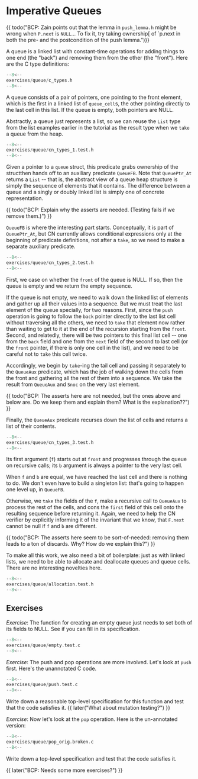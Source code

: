 # Imperative Queues

{{ todo("BCP: Zain points out that the lemma in `push_lemma.h` might
be wrong when `P.next` is `NULL`...  To fix it, try taking ownership[
of `p.next in both the pre- and the postcondition of the push lemma.")}}

A queue is a linked list with constant-time operations for adding
things to one end (the "back") and removing them from the other (the
"front"). Here are the C type definitions:

```c title="exercises/queue/c_types.h"
--8<--
exercises/queue/c_types.h
--8<--
```

A queue consists of a pair of pointers, one pointing to the front
element, which is the first in a linked list of `queue_cell`s,
the other pointing directly to the last cell in this list. If the
queue is empty, both pointers are NULL.

Abstractly, a queue just represents a list, so we can reuse the `List`
type from the list examples earlier in the tutorial as the result type
when we `take` a queue from the heap.

```c title="exercises/queue/cn_types_1.test.h"
--8<--
exercises/queue/cn_types_1.test.h
--8<--
```

Given a pointer to a `queue` struct, this predicate grabs ownership
of the structthen hands off to an
auxiliary predicate `QueueFB`. Note that `QueuePtr_At` returns a
`List` -- that is, the abstract view of a queue heap structure is
simply the sequence of elements that it contains. The difference
between a queue and a singly or doubly linked list is simply one of
concrete representation.

{{ todo("BCP: Explain why the asserts are needed.  (Testing fails if
we remove them.)") }}

`QueueFB` is where the interesting part starts. Conceptually,
it is part of `QueuePtr_At`, but CN currently allows
conditional expressions only at the beginning of predicate
definitions, not after a `take`, so we need to make a separate
auxiliary predicate.

```c title="exercises/queue/cn_types_2.test.h"
--8<--
exercises/queue/cn_types_2.test.h
--8<--
```

First, we case on whether the `front` of the queue is NULL. If so,
then the queue is empty and we return the empty sequence.

If the queue is not empty, we need to walk down the linked list of
elements and gather up all their values into a sequence. But we must
treat the last element of the queue specially, for two reasons.
First, since the `push` operation is going to follow the `back`
pointer directly to the last list cell without traversing all the
others, we need to `take` that element now rather than waiting to
get to it at the end of the recursion starting from the `front`.
Second, and relatedly, there will be two pointers to this final list
cell -- one from the `back` field and one from the `next` field of
the second to last cell (or the `front` pointer, if there is only
one cell in the list), and we need to be careful not to `take` this
cell twice.

Accordingly, we begin by `take`-ing the tail cell and passing it
separately to the `QueueAux` predicate, which has the job of
walking down the cells from the front and gathering all the rest of
them into a sequence. We take the result from `QueueAux` and
`Snoc` on the very last element.

{{ todo("BCP: The asserts here are not needed, but the ones above and
below are.  Do we keep them and explain them?  What is the
explanation??") }}

Finally, the `QueueAux` predicate recurses down the list of
cells and returns a list of their contents.

```c title="exercises/queue/cn_types_3.test.h"
--8<--
exercises/queue/cn_types_3.test.h
--8<--
```

Its first argument (`f`) starts out at `front` and progresses
through the queue on recursive calls; its `b` argument is always a
pointer to the very last cell.

When `f` and `b` are equal, we have reached the last cell and
there is nothing to do. We don't even have to build a singleton
list: that's going to happen one level up, in `QueueFB`.

Otherwise, we `take` the fields of the `f`, make a recursive
call to `QueueAux` to process the rest of the cells, and cons the
`first` field of this cell onto the resulting sequence before
returning it. Again, we need to help the CN verifier by explicitly
informing it of the invariant that we know, that `F.next` cannot be
null if `f` and `b` are different.

{{ todo("BCP: The asserts here seem to be sort-of-needed: removing
them leads to a ton of discards.  Why?  How do we explain this?") }}

To make all this work, we also need a bit of boilerplate: just as with
linked lists, we need to be able to allocate and deallocate queues and
queue cells. There are no interesting novelties here.

```c title="exercises/queue/allocation.test.h"
--8<--
exercises/queue/allocation.test.h
--8<--
```

<!-- ====================================================================== -->

## Exercises

_Exercise_: The function for creating an empty queue just needs to set
both of its fields to NULL. See if you can fill in its specification.

```c title="exercises/queue/empty.test.c"
--8<--
exercises/queue/empty.test.c
--8<--
```

<!-- ====================================================================== -->

_Exercise_: The push and pop operations are more involved. Let's look
at `push` first.  Here's the unannotated C code.

```c title="exercises/queue/push.test.c"
--8<--
exercises/queue/push.test.c
--8<--
```

Write down a reasonable top-level specification for this function and
test that the code satisfies it.
{{ later("What about mutation testing?") }}

<!-- ====================================================================== -->

_Exercise_: Now let's look at the `pop` operation. Here is the un-annotated
version:

```c title="exercises/queue/pop_orig.broken.c"
--8<--
exercises/queue/pop_orig.broken.c
--8<--
```

Write down a top-level specification and test that the code satisfies it.

{{ later("BCP: Needs some more exercises?") }}
